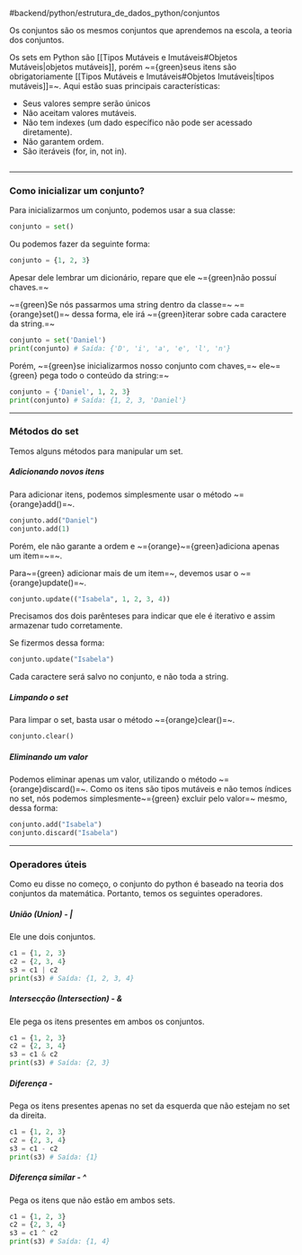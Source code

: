 #backend/python/estrutura_de_dados_python/conjuntos

Os conjuntos são os mesmos conjuntos que aprendemos na escola, a teoria dos conjuntos.

Os sets em Python são [[Tipos Mutáveis e Imutáveis#Objetos Mutáveis|objetos mutáveis]], porém ~={green}seus itens são obrigatoriamente [[Tipos Mutáveis e Imutáveis#Objetos Imutáveis|tipos mutáveis]]=~.
Aqui estão suas principais características:
* Seus valores sempre serão únicos
* Não aceitam valores mutáveis.
* Não tem indexes (um dado específico não pode ser acessado diretamente).
* Não garantem ordem.
* São iteráveis (for, in, not in).

```table-of-contents
```

----
### Como inicializar um conjunto?
Para inicializarmos um conjunto, podemos usar a sua classe:
```python
conjunto = set()
```

Ou podemos fazer da seguinte forma:
```python
conjunto = {1, 2, 3}
```
Apesar dele lembrar um dicionário, repare que ele ~={green}não possuí chaves.=~

~={green}Se nós passarmos uma string dentro da classe=~ ~={orange}set()=~ dessa forma, ele irá ~={green}iterar sobre cada caractere da string.=~
```python
conjunto = set('Daniel')
print(conjunto) # Saída: {'D', 'i', 'a', 'e', 'l', 'n'}
```

Porém, ~={green}se inicializarmos nosso conjunto com chaves,=~ ele~={green} pega todo o conteúdo da string:=~
```python
conjunto = {'Daniel', 1, 2, 3}
print(conjunto) # Saída: {1, 2, 3, 'Daniel'}
```

----
### Métodos do set
Temos alguns métodos para manipular um set.

##### Adicionando novos itens
Para adicionar itens, podemos simplesmente usar o método ~={orange}add()=~.
```python
conjunto.add("Daniel")
conjunto.add(1)
```
Porém, ele não garante a ordem e ~={orange}~={green}adiciona apenas um item=~=~.

Para~={green} adicionar mais de um item=~, devemos usar o ~={orange}update()=~.
```python
conjunto.update(("Isabela", 1, 2, 3, 4))
```
Precisamos dos dois parênteses para indicar que ele é iterativo e assim armazenar tudo corretamente.

Se fizermos dessa forma:
```python
conjunto.update("Isabela")
```
Cada caractere será salvo no conjunto, e não toda a string.

##### Limpando o set
Para limpar o set, basta usar o método ~={orange}clear()=~.
```python
conjunto.clear()
```

##### Eliminando um valor
Podemos eliminar apenas um valor, utilizando o método ~={orange}discard()=~. Como os itens são tipos mutáveis e não temos índices no set, nós podemos simplesmente~={green} excluir pelo valor=~ mesmo, dessa forma:
```python
conjunto.add("Isabela")
conjunto.discard("Isabela")
```

----
### Operadores úteis
Como eu disse no começo, o conjunto do python é baseado na teoria dos conjuntos da matemática. Portanto, temos os seguintes operadores.

##### União (Union) - |
Ele une dois conjuntos.
```python
c1 = {1, 2, 3}
c2 = {2, 3, 4}
s3 = c1 | c2
print(s3) # Saída: {1, 2, 3, 4}
```

##### Intersecção (Intersection) - &
Ele pega os itens presentes em ambos os conjuntos.
```python
c1 = {1, 2, 3}
c2 = {2, 3, 4}
s3 = c1 & c2
print(s3) # Saída: {2, 3}
```

##### Diferença - 
Pega os itens presentes apenas no set da esquerda que não estejam no set da direita.
```python
c1 = {1, 2, 3}
c2 = {2, 3, 4}
s3 = c1 - c2
print(s3) # Saída: {1}
```

##### Diferença similar - ^
Pega os itens que não estão em ambos sets.
```python
c1 = {1, 2, 3}
c2 = {2, 3, 4}
s3 = c1 ^ c2
print(s3) # Saída: {1, 4}
```

 